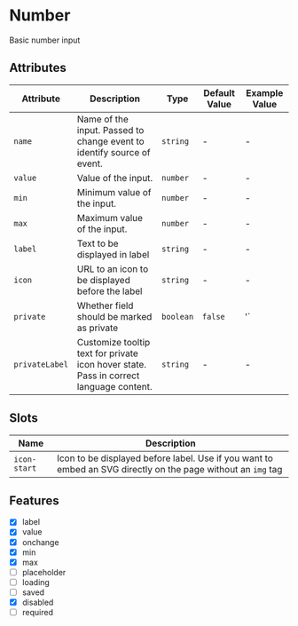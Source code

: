 # Number
Basic number input

## Attributes
| Attribute | Description | Type | Default Value | Example Value | 
| --------- | ----------- | ---- | ------------- | ------------- |
| `name` | Name of the input. Passed to change event to identify source of event. | `string` | - | - |
| `value` | Value of the input. | `number` | - | - |
| `min` | Minimum value of the input. | `number` | - | - |
| `max` | Maximum value of the input. | `number` | - | - |
| `label`   | Text to be displayed in label | `string` | - | - |
| `icon`    | URL to an icon to be displayed before the label | `string` | - | - |
| `private` | Whether field should be marked as private | `boolean` | `false` | '<dt-label private>` |
| `privateLabel` | Customize tooltip text for private icon hover state. Pass in correct language content. | `string` | - | - |

## Slots
| Name | Description |
| ---- | ----------- |
| `icon-start` | Icon to be displayed before label. Use if you want to embed an SVG directly on the page without an `img` tag |

## Features
- [x] label
- [x] value
- [x] onchange
- [x] min
- [x] max
- [ ] placeholder
- [ ] loading
- [ ] saved
- [x] disabled
- [ ] required
